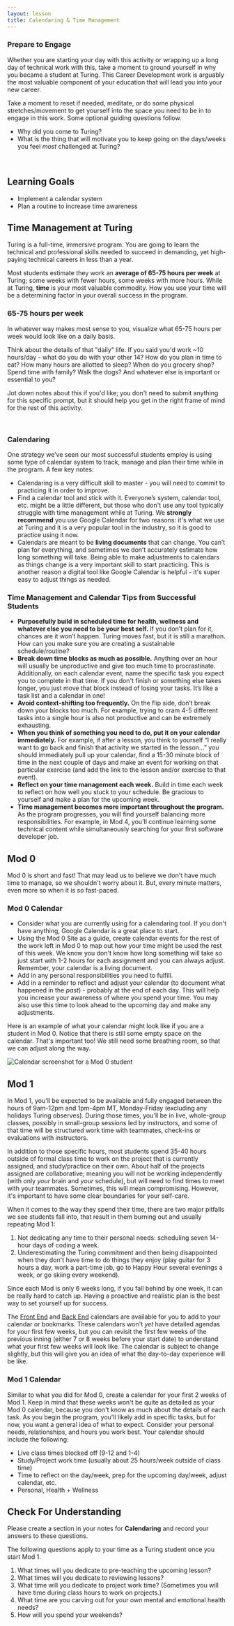 ```yaml
---
layout: lesson
title: Calendaring & Time Management
---
```


<div class="s-card s-border-yellow-500">
  <h3>Prepare to Engage</h3>
  <p>Whether you are starting your day with this activity or wrapping up a long day of technical work with this, take a moment to ground yourself in why you became a student at Turing. This Career Development work is arguably the most valuable component of your education that will lead you into your new career.</p>
  <p>Take a moment to reset if needed, meditate, or do some physical stretches/movement to get yourself into the space you need to be in to engage in this work. Some optional guiding questions follow.</p>
  <ul>
    <li>Why did you come to Turing?</li>
    <li>What is the thing that will motivate you to keep going on the days/weeks you feel <em>most</em> challenged at Turing?</li>
  </ul>
</div>
<br>

## Learning Goals

- Implement a calendar system
- Plan a routine to increase time awareness

## Time Management at Turing

Turing is a full-time, immersive program. You are going to learn the technical and professional skills needed to succeed in demanding, yet high-paying technical careers in less than a year.

Most students estimate they work an **average of 65-75 hours per week** at Turing; some weeks with fewer hours, some weeks with more hours. While at Turing, **time** is your most valuable commodity. How you use your time will be a determining factor in your overall success in the program.

<div class="s-card">
  <h3>65-75 hours per week</h3>
  <p>In whatever way makes most sense to you, visualize what 65-75 hours per week would look like on a daily basis.</p>
  <p>Think about the details of that "daily" life. If you said you'd work ~10 hours/day - what do you do with your other 14? How do you plan in time to eat? How many hours are allotted to sleep? When do you grocery shop? Spend time with family? Walk the dogs? And whatever else is important or essential to you?</p>
  <p>Jot down notes about this if you'd like; you don't need to submit anything for this specific prompt, but it should help you get in the right frame of mind for the rest of this activity.</p>
</div>
<br>

### Calendaring

One strategy we’ve seen our most successful students employ is using some type of calendar system to track, manage and plan their time while in the program. A few key notes:

- Calendaring is a very difficult skill to master - you will need to commit to practicing it in order to improve.
- Find a calendar tool and stick with it. Everyone’s system, calendar tool, etc. might be a little different, but those who don't use any tool typically struggle with time management while at Turing. We **strongly recommend** you use Google Calendar for two reasons: it's what we use at Turing and it is a very popular tool in the industry, so it is good to practice using it now.
- Calendars are meant to be **living documents** that can change. You can’t plan for everything, and sometimes we don’t accurately estimate how long something will take. Being able to make adjustments to calendars as things change is a very important skill to start practicing. This is another reason a digital tool like Google Calendar is helpful - it's super easy to adjust things as needed.

### Time Management and Calendar Tips from Successful Students

- **Purposefully build in scheduled time for health, wellness and whatever else you need to be your best self.** If you don’t plan for it, chances are it won’t happen. Turing moves fast, but it is still a marathon. How can you make sure you are creating a sustainable schedule/routine?
- **Break down time blocks as much as possible.** Anything over an hour will usually be unproductive and give too much time to procrastinate. Additionally, on each calendar event, name the specific task you expect you to complete in that time. If you don't finish or something else takes longer, you just move that block instead of losing your tasks. It’s like a task list and a calendar in one!
- **Avoid context-shifting too frequently.** On the flip side, don’t break down your blocks too much. For example, trying to cram 4-5 different tasks into a single hour is also not productive and can be extremely exhausting.
- **When you think of something you need to do, put it on your calendar immediately.** For example, if after a lesson, you think to yourself “I really want to go back and finish that activity we started in the lesson…” you should immediately pull up your calendar, find a 15-30 minute block of time in the next couple of days and make an event for working on that particular exercise (and add the link to the lesson and/or exercise to that event).
- **Reflect on your time management each week.** Build in time each week to reflect on how well you stuck to your schedule. Be gracious to yourself and make a plan for the upcoming week.
- **Time management becomes more important throughout the program.** As the program progresses, you will find yourself balancing more responsibilities. For example, in Mod 4, you'll continue learning some technical content while simultaneously searching for your first software developer job.

## Mod 0

Mod 0 is short and fast! That may lead us to believe we don't have much time to manage, so we shouldn't worry about it. But, every minute matters, even more so when it is so fast-paced.

<div class="s-card">
  <h3>Mod 0 Calendar</h3>
  <ul>
    <li>Consider what you are currently using for a calendaring tool. If you don't have anything, Google Calendar is a great place to start.</li>
    <li>Using the Mod 0 Site as a guide, create calendar events for the rest of the work left in Mod 0 to map out how your time might be used the rest of this week. We know you don't know how long something will take so just start with 1-2 hours for each assignment and you can always adjust. Remember, your calendar is a living document.</li>
    <li>Add in any personal responsibilities you need to fulfill.</li>
    <li>Add in a reminder to reflect and adjust your calendar (to document what happened in the <em>past</em>) - probably at the end of each day. This will help you increase your awareness of where you spend your time. You may also use this time to look ahead to the upcoming day and make any adjustments.</li>
  </ul>
</div>

Here is an example of what your calendar might look like if you are a student in Mod 0. Notice that there is still some empty space on the calendar. That's important too! We still need some breathing room, so that we can adjust along the way.

![Calendar screenshot for a Mod 0 student](assets/calendar-example.png)

## Mod 1

In Mod 1, you'll be expected to be available and fully engaged between the hours of 9am-12pm and 1pm-4pm MT, Monday-Friday (excluding any holidays Turing observes). During those times, you'll be in live, whole-group classes, possibly in small-group sessions led by instructors, and some of that time will be structured work time with teammates, check-ins or evaluations with instructors.

In addition to those specific hours, most students spend 35-40 hours outside of formal class time to work on the project that is currently assigned, and study/practice on their own. About half of the projects assigned are collaborative; meaning you will not be working independently (with only _your_ brain and _your_ schedule), but will need to find times to meet with your teammates. Sometimes, this will mean compromising. However, it's important to have some clear boundaries for your self-care.

When it comes to the way they spend their time, there are two major pitfalls we see students fall into, that result in them burning out and usually repeating Mod 1:
1. Not dedicating any time to their personal needs: scheduling seven 14-hour days of coding a week.
1. Underestimating the Turing commitment and then being disappointed when they don't have time to do things they enjoy (play guitar for 3 hours a day, work a part-time job, go to Happy Hour several evenings a week, or go skiing every weekend).

Since each Mod is only 6 weeks long, if you fall behind by one week, it can be really hard to catch up. Having a proactive and realistic plan is the best way to set yourself up for success.

The <a href="https://frontend.turing.edu/today/" target="_blank">Front End</a> and <a href="https://backend.turing.edu/additional_resources/calendars" target="_blank">Back End</a> calendars are available for you to add to your calendar or bookmarks. These calendars won't _yet_ have detailed agendas for your first few weeks, but you can revisit the first few weeks of the previous inning (either 7 or 8 weeks before your start date) to understand what your first few weeks will look like. The calendar is subject to change slightly, but this will give you an idea of what the day-to-day experience will be like.

<div class="s-card">
  <h3>Mod 1 Calendar</h3>
  <p>Similar to what you did for Mod 0, create a calendar for your first 2 weeks of Mod 1. Keep in mind that these weeks won't be quite as detailed as your Mod 0 calendar, because you don't know as much about the details of each task. As you begin the program, you'll likely add in specific tasks, but for now, you want a general idea of what to expect. Consider your personal needs, relationships, and hours you work best. Your calendar should include the following:</p>
  <ul>
    <li>Live class times blocked off (9-12 and 1-4)</li>
    <li>Study/Project work time (usually about 25 hours/week outside of class time)</li>
    <li>Time to reflect on the day/week, prep for the upcoming day/week, adjust calendar, etc.</li>
    <li>Personal, Health + Wellness</li>
  </ul>
</div>

## Check For Understanding

Please create a section in your notes for **Calendaring** and record your answers to these questions. 

The following questions apply to your time as a Turing student once you start Mod 1.

1. What times will you dedicate to pre-teaching the upcoming lesson?
1. What times will you dedicate to reviewing lessons?
1. What time will you dedicate to project work time? (Sometimes you will have time during class hours to work on projects.)
1. What time are you carving out for your own mental and emotional health needs? 
1. How will you spend your weekends?

<br><br><br><br><br>
